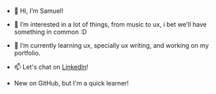 - 👋 Hi, I’m Samuel!
- 👀 I’m interested in a lot of things, from music to ux, i bet we'll have something in common :D
- 🌱 I’m currently learning ux, specially ux writing, and working on my portfolio.
- 📫 Let's chat on <a href="https://www.linkedin.com/in/samuel-f-flores/">LinkedIn</a>!

- New on GitHub, but I'm a quick learner!

<!---
s-fuentes-f/s-fuentes-f is a ✨ special ✨ repository because its `README.md` (this file) appears on your GitHub profile.
You can click the Preview link to take a look at your changes.
--->
